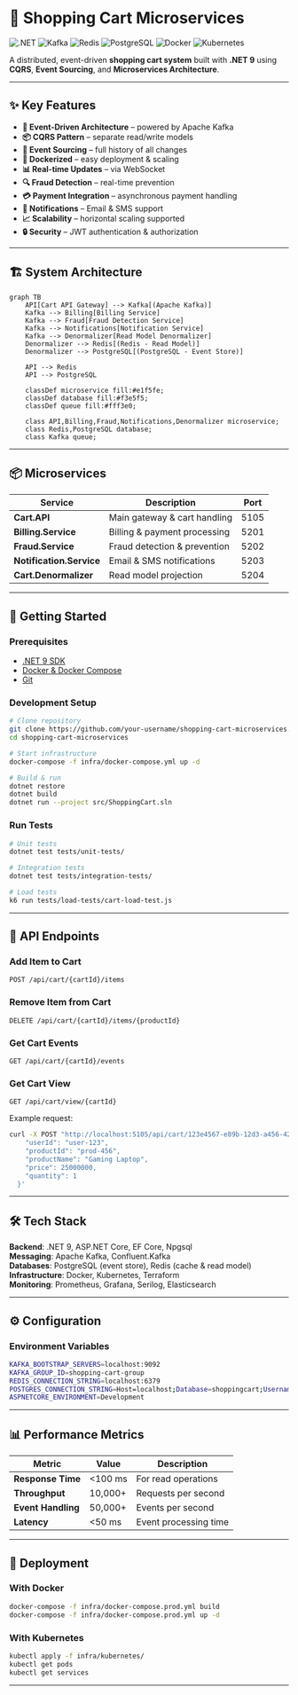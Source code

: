# 🛒 Shopping Cart Microservices

![.NET](https://img.shields.io/badge/.NET-9.0-512BD4?logo=dotnet)
![Kafka](https://img.shields.io/badge/Apache%20Kafka-2.3-231F20?logo=apachekafka)
![Redis](https://img.shields.io/badge/Redis-7.0-DC382D?logo=redis)
![PostgreSQL](https://img.shields.io/badge/PostgreSQL-15-4169E1?logo=postgresql)
![Docker](https://img.shields.io/badge/Docker-24.0-2496ED?logo=docker)
![Kubernetes](https://img.shields.io/badge/Kubernetes-1.28-326CE5?logo=kubernetes)

A distributed, event-driven **shopping cart system** built with **.NET 9** using **CQRS**, **Event Sourcing**, and **Microservices Architecture**.

---

## ✨ Key Features

- **🎯 Event-Driven Architecture** – powered by Apache Kafka  
- **📦 CQRS Pattern** – separate read/write models  
- **🔄 Event Sourcing** – full history of all changes  
- **🐳 Dockerized** – easy deployment & scaling  
- **📊 Real-time Updates** – via WebSocket  
- **🔍 Fraud Detection** – real-time prevention  
- **💳 Payment Integration** – asynchronous payment handling  
- **📱 Notifications** – Email & SMS support  
- **📈 Scalability** – horizontal scaling supported  
- **🔒 Security** – JWT authentication & authorization  

---

## 🏗️ System Architecture

```mermaid
graph TB
    API[Cart API Gateway] --> Kafka[(Apache Kafka)]
    Kafka --> Billing[Billing Service]
    Kafka --> Fraud[Fraud Detection Service]
    Kafka --> Notifications[Notification Service]
    Kafka --> Denormalizer[Read Model Denormalizer]
    Denormalizer --> Redis[(Redis - Read Model)]
    Denormalizer --> PostgreSQL[(PostgreSQL - Event Store)]
    
    API --> Redis
    API --> PostgreSQL
    
    classDef microservice fill:#e1f5fe;
    classDef database fill:#f3e5f5;
    classDef queue fill:#fff3e0;
    
    class API,Billing,Fraud,Notifications,Denormalizer microservice;
    class Redis,PostgreSQL database;
    class Kafka queue;
```

---

## 📦 Microservices

| Service               | Description                   | Port |
|------------------------|-------------------------------|------|
| **Cart.API**           | Main gateway & cart handling | 5105 |
| **Billing.Service**    | Billing & payment processing | 5201 |
| **Fraud.Service**      | Fraud detection & prevention | 5202 |
| **Notification.Service** | Email & SMS notifications  | 5203 |
| **Cart.Denormalizer**  | Read model projection        | 5204 |

---

## 🚀 Getting Started

### Prerequisites

- [.NET 9 SDK](https://dotnet.microsoft.com/download/dotnet/9.0)  
- [Docker & Docker Compose](https://docs.docker.com/get-docker/)  
- [Git](https://git-scm.com/)  

### Development Setup

```bash
# Clone repository
git clone https://github.com/your-username/shopping-cart-microservices.git
cd shopping-cart-microservices

# Start infrastructure
docker-compose -f infra/docker-compose.yml up -d

# Build & run
dotnet restore
dotnet build
dotnet run --project src/ShoppingCart.sln
```

### Run Tests

```bash
# Unit tests
dotnet test tests/unit-tests/

# Integration tests
dotnet test tests/integration-tests/

# Load tests
k6 run tests/load-tests/cart-load-test.js
```

---

## 📡 API Endpoints

### Add Item to Cart
```http
POST /api/cart/{cartId}/items
```

### Remove Item from Cart
```http
DELETE /api/cart/{cartId}/items/{productId}
```

### Get Cart Events
```http
GET /api/cart/{cartId}/events
```

### Get Cart View
```http
GET /api/cart/view/{cartId}
```

Example request:
```bash
curl -X POST "http://localhost:5105/api/cart/123e4567-e89b-12d3-a456-426614174000/items"   -H "Content-Type: application/json"   -d '{
    "userId": "user-123",
    "productId": "prod-456",
    "productName": "Gaming Laptop",
    "price": 25000000,
    "quantity": 1
  }'
```

---

## 🛠️ Tech Stack

**Backend**: .NET 9, ASP.NET Core, EF Core, Npgsql  
**Messaging**: Apache Kafka, Confluent.Kafka  
**Databases**: PostgreSQL (event store), Redis (cache & read model)  
**Infrastructure**: Docker, Kubernetes, Terraform  
**Monitoring**: Prometheus, Grafana, Serilog, Elasticsearch  

---

## ⚙️ Configuration

### Environment Variables
```bash
KAFKA_BOOTSTRAP_SERVERS=localhost:9092
KAFKA_GROUP_ID=shopping-cart-group
REDIS_CONNECTION_STRING=localhost:6379
POSTGRES_CONNECTION_STRING=Host=localhost;Database=shoppingcart;Username=postgres;Password=password
ASPNETCORE_ENVIRONMENT=Development
```

---

## 📊 Performance Metrics

| Metric           | Value    | Description            |
|------------------|----------|------------------------|
| **Response Time**| <100 ms  | For read operations    |
| **Throughput**   | 10,000+  | Requests per second    |
| **Event Handling**| 50,000+ | Events per second      |
| **Latency**      | <50 ms   | Event processing time  |

---

## 🚀 Deployment

### With Docker
```bash
docker-compose -f infra/docker-compose.prod.yml build
docker-compose -f infra/docker-compose.prod.yml up -d
```

### With Kubernetes
```bash
kubectl apply -f infra/kubernetes/
kubectl get pods
kubectl get services
```

---
